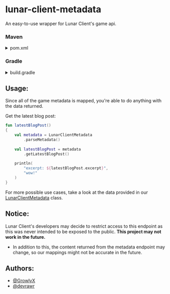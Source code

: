 # lunar-client-metadata
An easy-to-use wrapper for Lunar Client's game api.

### Maven
<details>
  <summary>pom.xml</summary>
  
  ``` xml
  <repositories>
      <repository>
          <id>jitpack.io</id>
          <url>https://jitpack.io</url>
      </repository>
  </repositories>

  <dependencies>
    <dependency>
	    <groupId>com.github.devrawr</groupId>
	    <artifactId>lunar-client-metadata</artifactId>
	    <version>f45666a0ba</version>
	</dependency>  
  </dependencies>
  ```
</details>

### Gradle
<details>
  <summary>build.gradle</summary>
  
  ```groovy
  def lcMetaHash = "f45666a0ba"
    
  repositories {
    maven { url "https://jitpack.io" }
  }
    
  dependencies {
    api "com.github.devrawr:lunar-client-metadata:$lcMetaHash"
  }
  ```
</details>

## Usage:
Since all of the game metadata is mapped, you're able to do anything with the data returned.

Get the latest blog post:
```kt
fun latestBlogPost()
{
    val metadata = LunarClientMetadata
        .parseMetadata()
    
    val latestBlogPost = metadata
        .getLatestBlogPost()
    
    println(
        "excerpt: ${latestBlogPost.excerpt}",
        "wow!"
    )
}
```

For more possible use cases, take a look at the data provided in our [LunarClientMetadata](https://github.com/devrawr/lunar-client-metadata/blob/main/src/main/kotlin/io/github/devrawr/lunar/model/LunarClientMetadata.kt) class.

## Notice:
Lunar Client's developers may decide to restrict access to this endpoint as this was never intended to be exposed to the public. **This project may not work in the future.**
 - In addition to this, the content returned from the metadata endpoint may change, so our mappings might not be accurate in the future.

## Authors:
- [@GrowlyX](https://github.com/GrowlyX)
- [@devrawr](https://github.com/devrawr)
